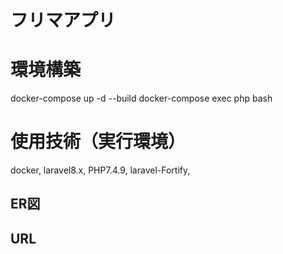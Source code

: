 # フリマアプリ

# 環境構築
  docker-compose up -d --build
  docker-compose exec php bash

# 使用技術（実行環境）
  docker, laravel8.x, PHP7.4.9, laravel-Fortify, 
## ER図

## URL
